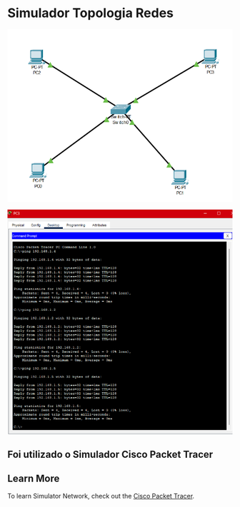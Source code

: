 # Simulador Topologia Redes

![Topologia Estrela](https://github.com/glaubermarcelino/simulador-topologiaredes/blob/main/Topologia-Estrela.png)

![Test Ping](https://github.com/glaubermarcelino/simulador-topologiaredes/blob/main/print-test-ping.png)

## Foi utilizado o Simulador Cisco Packet Tracer

## Learn More

To learn Simulator Network, check out the [Cisco Packet Tracer](https://legacy.netacad.com/portal/resources/packet-tracer/).
